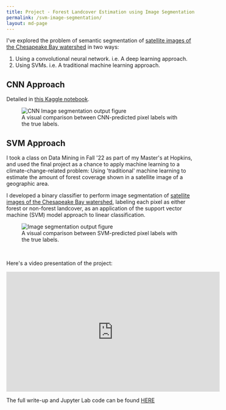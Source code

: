 ```yaml
---
title: Project - Forest Landcover Estimation using Image Segmentation
permalink: /svm-image-segmentation/
layout: md-page
---
```


I've explored the problem of semantic segmentation of [satellite images of the
Chesapeake Bay watershed][dataset] in two ways:

1. Using a convolutional neural network. i.e. A deep learning approach.
1. Using SVMs. i.e. A traditional machine learning approach.

## CNN Approach

Detailed in [this Kaggle notebook](https://www.kaggle.com/code/davidom/wip-landcover-segmentation).

<figure>
  <img class="img-fluid" src="{{ site.url }}/assets/svm/cnn_prediction.png"
    alt="CNN Image segmentation output figure" />
  <figcaption class="figure-caption">
  A visual comparison between CNN-predicted pixel labels with the true labels.
  </figcaption>
</figure>

## SVM Approach

I took a class on Data Mining in Fall '22 as part of my Master's at Hopkins, and used the final
project as a chance to apply machine learning to a climate-change-related problem:
Using 'traditional' machine learning to estimate the amount of forest coverage
shown in a satellite image of a geographic area.

I developed a binary classifier to perform image segmentation of [satellite images of the
Chesapeake Bay watershed][dataset], labeling each pixel as either forest or non-forest landcover, as
an application of the support vector machine (SVM) model approach to linear classification.

<figure>
  <img class="img-fluid" src="{{ site.url }}/assets/svm/svm-figure.png"
    alt="Image segmentation output figure" />
  <figcaption class="figure-caption">
  A visual comparison between SVM-predicted pixel labels with the true labels.
  </figcaption>
</figure>

<br/>

Here's a video presentation of the project:

<iframe width="560" height="315" src="https://www.youtube.com/embed/lah9Nxz52gg" title="YouTube video player" frameborder="0" allow="accelerometer; autoplay; clipboard-write; encrypted-media; gyroscope; picture-in-picture; web-share" allowfullscreen></iframe>

<br/>

The full write-up and Jupyter Lab code can be found <a href="/assets/svm/svm_writeup.pdf">HERE</a>

[dataset]: https://lila.science/datasets/chesapeakelandcover


